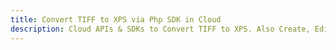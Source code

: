 ---title: Convert TIFF to XPS via Php SDK in Clouddescription: Cloud APIs & SDKs to Convert TIFF to XPS. Also Create, Edit & Render Microsoft Word & OpenOffice documents in the Cloud.---